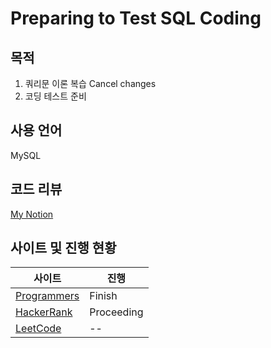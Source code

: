 # Preparing to Test SQL Coding





## 목적 

1. 쿼리문 이론 복습
Cancel changes
2. 코딩 테스트 준비



## 사용 언어

MySQL





## 코드 리뷰

[My Notion](https://husky-face-bab.notion.site/SQL-GITHUB-b501fa7bb04746c582045c6a5f4ed4d1)





## 사이트 및 진행 현황

| 사이트                                                       | 진행   |
| ------------------------------------------------------------ | ---------- |
| [Programmers](https://school.programmers.co.kr/learn/challenges?tab=all_challenges) | Finish     |
| [HackerRank](https://www.hackerrank.com/dashboard)           | Proceeding |
| [LeetCode](https://leetcode.com/)                            | --         |









